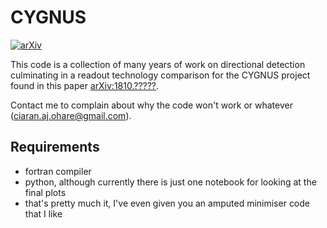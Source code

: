 # CYGNUS
[![arXiv](http://img.shields.io/badge/math.CO-arXiv%3A1810.3644-B31B1B.svg)](https://arxiv.org/abs/1810.?????)

This code is a collection of many years of work on directional detection culminating in a readout technology comparison for the CYGNUS project found in this paper [arXiv:1810.?????](https://arxiv.org/abs/1810.?????).

Contact me to complain about why the code won't work or whatever (ciaran.aj.ohare@gmail.com).

## Requirements

* fortran compiler
* python, although currently there is just one notebook for looking at the final plots
* that's pretty much it, I've even given you an amputed minimiser code that I like
